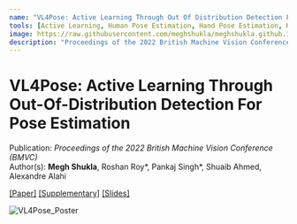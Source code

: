 ```yaml
---
name: "VL4Pose: Active Learning Through Out Of Distribution Detection For Pose Estimation"
tools: [Active Learning, Human Pose Estimation, Hand Pose Estimation, Keypoint Estimation]
image: https://raw.githubusercontent.com/meghshukla/meghshukla.github.io/master/files/images/VL4Pose_BMVC.jpg
description: "Proceedings of the 2022 British Machine Vision Conference (BMVC) <br><br> Patent Filed by Mercedes-Benz AG, India Patent Office"
---
```


# VL4Pose: Active Learning Through Out-Of-Distribution Detection For Pose Estimation

Publication: _Proceedings of the 2022 British Machine Vision Conference (BMVC)_ <br>
Author(s): **Megh Shukla**, Roshan Roy\*, Pankaj Singh\*, Shuaib Ahmed, Alexandre Alahi  <br>


<a href="https://meghshukla.github.io/files/papers/bmvc/VL4Pose.pdf" target="_blank">[Paper]</a>  <a href="https://meghshukla.github.io/files/papers/bmvc/VL4Pose-supplementary.pdf" target="_blank">[Supplementary]</a>  <a href="https://meghshukla.github.io/files/papers/bmvc/VL4Pose_slides.pdf" target="_blank">[Slides]</a>

![VL4Pose_Poster](https://raw.githubusercontent.com/meghshukla/meghshukla.github.io/master/files/papers/wacv/VL4Pose_poster.png)